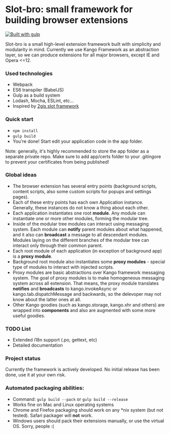 # Slot-bro: small framework for building browser extensions 

[![Built with gulp](http://img.shields.io/badge/built%20with-gulp-orange.svg)](http://gulpjs.com)

Slot-bro is a small high-level extension framework built with simplicity and modularity in mind. 
Currently we use Kango Framework as an abstraction layer, so we can produce extensions for all major browsers, except IE and Opera <=12.

### Used technologies
* Webpack
* ES6 transpiler (BabelJS)
* Gulp as a build system
* Lodash, Mocha, ESLint, etc...
* Inspired by [2gis slot framework](https://github.com/2gis/slot/)

### Quick start
* `npm install`
* `gulp build`
* You're done! Start edit your application code in the app folder.

Note: generally, it's highly recommended to store the app folder as a separate private repo. Make sure to add app/certs folder to your .gitingore to prevent your certificates from being published!

### Global ideas
* The browser extension has several entry points (background scripts, content scripts, also some custom scripts for popups and settings pages).
* Each of these entry points has each own Application instance. Generally, these instances do not know a thing about each other.
* Each application instantiates one root __module__. Any module can instantiate one or more other modules, forming the modular tree.
* Inside of the modular tree modules can interact using messaging system. Each module can __notify__ parent modules about what happened, and it 
also can __broadcast__ a message to all descendant modules. Modules laying on the different branches of the modular tree can interact only through 
their common parent.
* Each root module of each application (in exception of background app) is a __proxy module__.
* Background root module also instantiates some __proxy modules__ - special type of modules to interact with injected scripts.
* Proxy modules are basic abstractions over Kango framework messaging system. The goal of proxy modules is to make homogeneous
messaging system across all extension. That means, the proxy module translates __notifies__ and __broadcasts__ to kango.invokeAsync or 
kango.tab.dispatchMessage and backwards, so the delevoper may not know about the latter ones at all.
* Other Kango goodies (such as kango.storage, kango.xhr and others) are wrapped into __components__ and also are augmented with some more useful goodies.

### TODO List
* Extended i18n support (.po, gettext, etc)
* Detailed documentation

### Project status
Currently the framework is actively developed. No initial release has been done, use it at your own risk.

### Automated packaging abilities:
* Command: `gulp build --pack` or `gulp build --release`
* Works fine on Mac and Linux operating systems
* Chrome and Firefox packaging should work on any *nix system (but not tested). Safari packager will __not__ work.
* Windows users should pack their extensions manually, or use the virtual OS. Sorry, people :(
